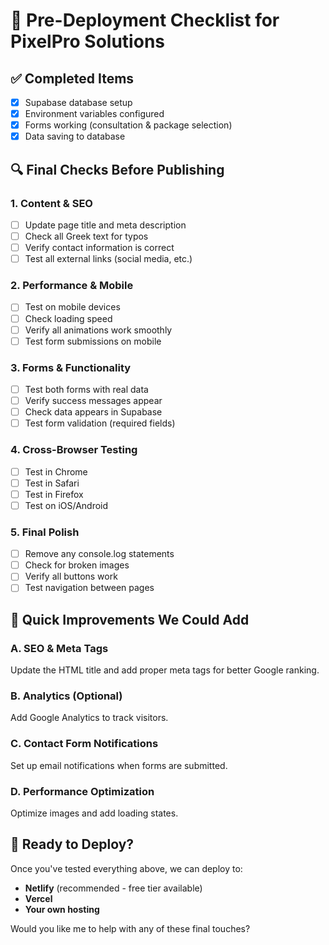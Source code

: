 # 🚀 Pre-Deployment Checklist for PixelPro Solutions

## ✅ **Completed Items**
- [x] Supabase database setup
- [x] Environment variables configured
- [x] Forms working (consultation & package selection)
- [x] Data saving to database

## 🔍 **Final Checks Before Publishing**

### **1. Content & SEO**
- [ ] Update page title and meta description
- [ ] Check all Greek text for typos
- [ ] Verify contact information is correct
- [ ] Test all external links (social media, etc.)

### **2. Performance & Mobile**
- [ ] Test on mobile devices
- [ ] Check loading speed
- [ ] Verify all animations work smoothly
- [ ] Test form submissions on mobile

### **3. Forms & Functionality**
- [ ] Test both forms with real data
- [ ] Verify success messages appear
- [ ] Check data appears in Supabase
- [ ] Test form validation (required fields)

### **4. Cross-Browser Testing**
- [ ] Test in Chrome
- [ ] Test in Safari
- [ ] Test in Firefox
- [ ] Test on iOS/Android

### **5. Final Polish**
- [ ] Remove any console.log statements
- [ ] Check for broken images
- [ ] Verify all buttons work
- [ ] Test navigation between pages

## 🎯 **Quick Improvements We Could Add**

### **A. SEO & Meta Tags**
Update the HTML title and add proper meta tags for better Google ranking.

### **B. Analytics (Optional)**
Add Google Analytics to track visitors.

### **C. Contact Form Notifications**
Set up email notifications when forms are submitted.

### **D. Performance Optimization**
Optimize images and add loading states.

## 🚀 **Ready to Deploy?**

Once you've tested everything above, we can deploy to:
- **Netlify** (recommended - free tier available)
- **Vercel** 
- **Your own hosting**

Would you like me to help with any of these final touches?